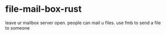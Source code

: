# file-mail-box-rust
leave ur mailbox server open. people can mail u files. use fmb to send a file to someone

